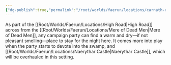 ```yaml
---
{"dg-publish":true,"permalink":"/root/worlds/faerun/locations/carnath-roadhouse/"}
---
```



As part of the [[Root/Worlds/Faerun/Locations/High Road\|High Road]] across from the [[Root/Worlds/Faerun/Locations/Mere of Dead Men\|Mere of Dead Men]], any campaign party can find a warm and dry—if not pleasant smelling—place to stay for the night here. It comes more into play when the party starts to devote into the swamp, and [[Root/Worlds/Faerun/Locations/Naerythar Castle\|Naerythar Castle]], which will be overhauled in this setting.
